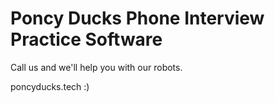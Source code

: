 # Poncy Ducks Phone Interview Practice Software
Call us and we'll help you with our robots.

poncyducks.tech
:)

